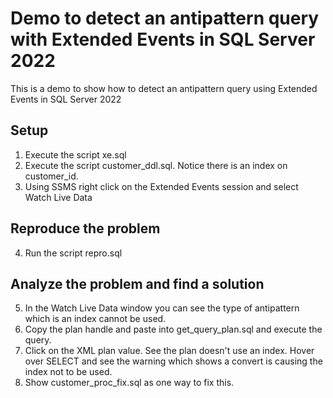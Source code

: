 # Demo to detect an antipattern query with Extended Events in SQL Server 2022

This is a demo to show how to detect an antipattern query using Extended Events in SQL Server 2022

## Setup

1. Execute the script xe.sql
2. Execute the script customer_ddl.sql. Notice there is an index on customer_id.
3. Using SSMS right click on the Extended Events session and select Watch Live Data

## Reproduce the problem

4. Run the script repro.sql

## Analyze the problem and find a solution

5. In the Watch Live Data window you can see the type of antipattern which is an index cannot be used.
6. Copy the plan handle and paste into get_query_plan.sql and execute the query.
7. Click on the XML plan value. See the plan doesn't use an index. Hover over SELECT and see the warning which shows a convert is causing the index not to be used.
8. Show customer_proc_fix.sql as one way to fix this.